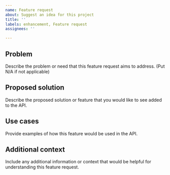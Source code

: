 ```yaml
---
name: Feature request
about: Suggest an idea for this project
title: ''
labels: enhancement, Feature request
assignees: ''

---
```


## Problem
Describe the problem or need that this feature request aims to address. (Put N/A if not applicable)

## Proposed solution
Describe the proposed solution or feature that you would like to see added to the API.

## Use cases
Provide examples of how this feature would be used in the API.

## Additional context
Include any additional information or context that would be helpful for understanding this feature request.
